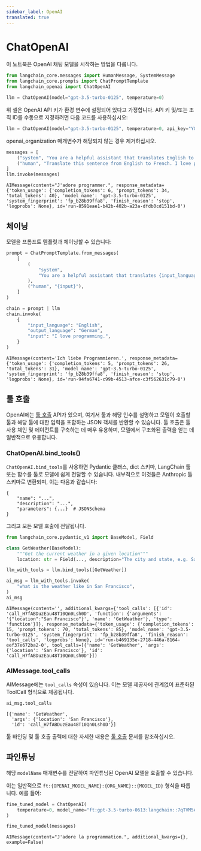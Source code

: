 ```yaml
---
sidebar_label: OpenAI
translated: true
---
```


# ChatOpenAI

이 노트북은 OpenAI 채팅 모델을 시작하는 방법을 다룹니다.

```python
from langchain_core.messages import HumanMessage, SystemMessage
from langchain_core.prompts import ChatPromptTemplate
from langchain_openai import ChatOpenAI
```

```python
llm = ChatOpenAI(model="gpt-3.5-turbo-0125", temperature=0)
```

위 셀은 OpenAI API 키가 환경 변수에 설정되어 있다고 가정합니다. API 키 및/또는 조직 ID를 수동으로 지정하려면 다음 코드를 사용하십시오:

```python
llm = ChatOpenAI(model="gpt-3.5-turbo-0125", temperature=0, api_key="YOUR_API_KEY", openai_organization="YOUR_ORGANIZATION_ID")
```

openai_organization 매개변수가 해당되지 않는 경우 제거하십시오.

```python
messages = [
    ("system", "You are a helpful assistant that translates English to French."),
    ("human", "Translate this sentence from English to French. I love programming."),
]
llm.invoke(messages)
```

```output
AIMessage(content="J'adore programmer.", response_metadata={'token_usage': {'completion_tokens': 6, 'prompt_tokens': 34, 'total_tokens': 40}, 'model_name': 'gpt-3.5-turbo-0125', 'system_fingerprint': 'fp_b28b39ffa8', 'finish_reason': 'stop', 'logprobs': None}, id='run-8591eae1-b42b-402b-a23a-dfdb0cd151bd-0')
```

## 체이닝

모델을 프롬프트 템플릿과 체이닝할 수 있습니다:

```python
prompt = ChatPromptTemplate.from_messages(
    [
        (
            "system",
            "You are a helpful assistant that translates {input_language} to {output_language}.",
        ),
        ("human", "{input}"),
    ]
)

chain = prompt | llm
chain.invoke(
    {
        "input_language": "English",
        "output_language": "German",
        "input": "I love programming.",
    }
)
```

```output
AIMessage(content='Ich liebe Programmieren.', response_metadata={'token_usage': {'completion_tokens': 5, 'prompt_tokens': 26, 'total_tokens': 31}, 'model_name': 'gpt-3.5-turbo-0125', 'system_fingerprint': 'fp_b28b39ffa8', 'finish_reason': 'stop', 'logprobs': None}, id='run-94fa6741-c99b-4513-afce-c3f562631c79-0')
```

## 툴 호출

OpenAI에는 [툴 호출](https://platform.openai.com/docs/guides/function-calling) API가 있으며, 여기서 툴과 해당 인수를 설명하고 모델이 호출할 툴과 해당 툴에 대한 입력을 포함하는 JSON 객체를 반환할 수 있습니다. 툴 호출은 툴 사용 체인 및 에이전트를 구축하는 데 매우 유용하며, 모델에서 구조화된 출력을 얻는 데 일반적으로 유용합니다.

### ChatOpenAI.bind_tools()

`ChatOpenAI.bind_tools`를 사용하면 Pydantic 클래스, dict 스키마, LangChain 툴 또는 함수를 툴로 모델에 쉽게 전달할 수 있습니다. 내부적으로 이것들은 Anthropic 툴 스키마로 변환되며, 이는 다음과 같습니다:

```
{
    "name": "...",
    "description": "...",
    "parameters": {...}  # JSONSchema
}
```

그리고 모든 모델 호출에 전달됩니다.

```python
from langchain_core.pydantic_v1 import BaseModel, Field

class GetWeather(BaseModel):
    """Get the current weather in a given location"""
    location: str = Field(..., description="The city and state, e.g. San Francisco, CA")

llm_with_tools = llm.bind_tools([GetWeather])
```

```python
ai_msg = llm_with_tools.invoke(
    "what is the weather like in San Francisco",
)
ai_msg
```

```output
AIMessage(content='', additional_kwargs={'tool_calls': [{'id': 'call_H7fABDuzEau48T10Qn0Lsh0D', 'function': {'arguments': '{"location":"San Francisco"}', 'name': 'GetWeather'}, 'type': 'function'}]}, response_metadata={'token_usage': {'completion_tokens': 15, 'prompt_tokens': 70, 'total_tokens': 85}, 'model_name': 'gpt-3.5-turbo-0125', 'system_fingerprint': 'fp_b28b39ffa8', 'finish_reason': 'tool_calls', 'logprobs': None}, id='run-b469135e-2718-446a-8164-eef37e672ba2-0', tool_calls=[{'name': 'GetWeather', 'args': {'location': 'San Francisco'}, 'id': 'call_H7fABDuzEau48T10Qn0Lsh0D'}])
```

### AIMessage.tool_calls

AIMessage에는 `tool_calls` 속성이 있습니다. 이는 모델 제공자에 관계없이 표준화된 ToolCall 형식으로 제공됩니다.

```python
ai_msg.tool_calls
```

```output
[{'name': 'GetWeather',
  'args': {'location': 'San Francisco'},
  'id': 'call_H7fABDuzEau48T10Qn0Lsh0D'}]
```

툴 바인딩 및 툴 호출 출력에 대한 자세한 내용은 [툴 호출](/docs/modules/model_io/chat/function_calling/) 문서를 참조하십시오.

## 파인튜닝

해당 `modelName` 매개변수를 전달하여 파인튜닝된 OpenAI 모델을 호출할 수 있습니다.

이는 일반적으로 `ft:{OPENAI_MODEL_NAME}:{ORG_NAME}::{MODEL_ID}` 형식을 따릅니다. 예를 들어:

```python
fine_tuned_model = ChatOpenAI(
    temperature=0, model_name="ft:gpt-3.5-turbo-0613:langchain::7qTVM5AR"
)

fine_tuned_model(messages)
```

```output
AIMessage(content="J'adore la programmation.", additional_kwargs={}, example=False)
```
